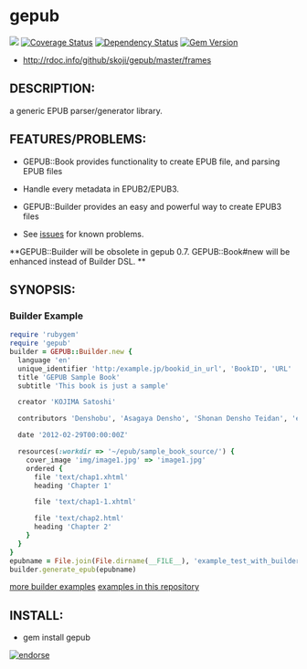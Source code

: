 # gepub  
[<img src="https://secure.travis-ci.org/skoji/gepub.png" />](http://travis-ci.org/skoji/gepub) 
[![Coverage Status](https://coveralls.io/repos/skoji/gepub/badge.png?branch=master)](https://coveralls.io/r/skoji/gepub?branch=master)
[![Dependency Status](https://gemnasium.com/skoji/gepub.png)](https://gemnasium.com/skoji/gepub)
[![Gem Version](https://badge.fury.io/rb/gepub.png)](http://badge.fury.io/rb/gepub)

* http://rdoc.info/github/skoji/gepub/master/frames

## DESCRIPTION:

a generic EPUB parser/generator library.

## FEATURES/PROBLEMS:

* GEPUB::Book provides functionality to create EPUB file, and parsing EPUB files
* Handle every metadata in EPUB2/EPUB3.
* GEPUB::Builder provides an easy and powerful way to create EPUB3 files

* See [issues](https://github.com/skoji/gepub/issues/) for known problems.

**GEPUB::Builder will be obsolete in gepub 0.7. GEPUB::Book#new will be enhanced instead of Builder DSL. **

## SYNOPSIS:

### Builder Example

```ruby
require 'rubygem'
require 'gepub'
builder = GEPUB::Builder.new {
  language 'en'
  unique_identifier 'http:/example.jp/bookid_in_url', 'BookID', 'URL'
  title 'GEPUB Sample Book'
  subtitle 'This book is just a sample'

  creator 'KOJIMA Satoshi'

  contributors 'Denshobu', 'Asagaya Densho', 'Shonan Densho Teidan', 'eMagazine Torutaru'

  date '2012-02-29T00:00:00Z'

  resources(:workdir => '~/epub/sample_book_source/') {
    cover_image 'img/image1.jpg' => 'image1.jpg'
    ordered {
      file 'text/chap1.xhtml'
      heading 'Chapter 1'

      file 'text/chap1-1.xhtml'

      file 'text/chap2.html'
      heading 'Chapter 2'
    }
  }
}
epubname = File.join(File.dirname(__FILE__), 'example_test_with_builder.epub')
builder.generate_epub(epubname)
```
[more builder examples](https://gist.github.com/1878995)
 [examples in this repository](https://github.com/skoji/gepub/tree/master/examples/) 

## INSTALL:

* gem install gepub



[![endorse](http://api.coderwall.com/skoji/endorse.png)](http://coderwall.com/skoji)
